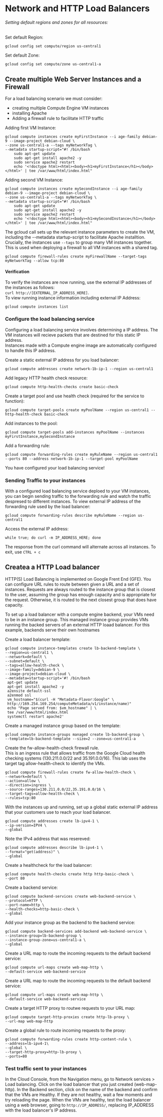 # Network and HTTP Load Balancers

###### Setting default regions and zones for all resources:
Set default Region:
```
gcloud config set compute/region us-central1
```
Set default Zone:
```
gcloud config set compute/zone us-central1-a
```



## Create multiple Web Server Instances and a Firewall
For a load balancing scenario we must consider:
- creating multiple Compute Engine VM instances
- installing Apache 
- Adding a firewall rule to facilitate HTTP traffic

Adding first VM Instance:
```
gcloud compute instances create myFirstInstance --i age-family debian-9 --image-project debian-cloud \
--zone us-central1-a --tags myNetworkTag \ 
--metadata startup-script="#! /bin/bash
    sudo apt-get update
    sudo apt-get install apache2 -y
    sudo service apache2 restart
    echo '<!doctype html><html><body><h1>myFirstInstance</h1></body></html>' | tee /var/www/html/index.html"
```
Adding second VM Instance:
```
gcloud compute instances create mySecondInstance --i age-family debian-9 --image-project debian-cloud \
--zone us-central1-a --tags myNetworkTag \ 
--metadata startup-script="#! /bin/bash
    sudo apt-get update
    sudo apt-get install apache2 -y
    sudo service apache2 restart
    echo '<!doctype html><html><body><h1>mySecondInstance</h1></body></html>' | tee /var/www/html/index.html"
```
The gcloud call sets up the relevant instance parameters to create the VM, including the --metadata startup-script to facilitate Apache installtion.  
Crucially, the instances use ```--tags``` to group many VM instances together. This is used when deploying a firewall to all VM instances with a shared tag.
```
gcloud compute firewall-rules create myFirewallName --target-tags myNetworkTag --allow tcp:80
```
#### Verification
To verify the instances are now running, use the external IP addresses of the instances as follows:  
```curl http://[EXTERNAL_IP_ADDRESS_HERE]```.  
To view running instance information including external IP Address:
```
gcloud compute instances list
```

### Configure the load balancing service
Configuring a load balancing service involves determining a IP address. The VM instances will recieve packets that are destined for this static IP address.  
Instances made with a Compute engine image are automatically configured to handle this IP address. 

Create a static external IP address for you load balancer:
```
gcloud compute addresses create network-1b-ip-1 --region us-central1
```
Add legacy HTTP health check resource:
```
gcloud compute http-health-checks create basic-check
```
Create a target pool and use health check (required for the service to function):
```
gcloud compute target-pools create myPoolName --region us-central1 --http-health-check basic-check
```
Add instances to the pool:
```
gcloud compute target-pools add-instances myPoolName --instances myFirstInstance,mySecondInstance
```
Add a forwarding rule:
```
gcloud compute forwarding-rules create myRuleName --region us-central1 --ports 80 --address network-1b-ip-1 --target-pool myPoolName
```
You have configured your load balancing service!

### Sending Traffic to your instances
With a configured load balancing service deploed to your VM instances, you can begin sending traffic to the forwarding rule and watch the traffic despresed to different instances. 
To view external IP address of the forwarding rule used by the load balancer:
```
gcloud compute forwarding-rules describe myRuleName --region us-central1
```
Access the external IP address:
```
while true; do curl -m IP_ADDRESS_HERE; done
```
The response from the curl command will alternate across all instances. 
To exit, use ```CTRL + c```



## Createa a HTTP Load balancer
HTTP(S) Load Balancing is implemented on Google Frent End (GFE).
You can configure URL rules to route between given a URL and a set of instances. Requests are always routed to the instance group that is closest to the user, assuming the group has enough capacity and is appropriate for the request. Otherwise, it is routed to the next closest group that does have capacity.  
  
To set up a load balancer with a compute engine backend, your VMs need to be in an instance group. This managed instance group provides VMs running the backed servers of an external HTTP loaad balancer. For this example, backends serve their own hostnames  
  
Create a load balancer template:
```
gcloud compute instance-templates create lb-backend-template \
--region=us-central1 \
--network=default \
--subnet=default \
--tags=allow-health-check \
--image-family=debian-9 \
--image-project=debian-cloud \
--metadata=startup-script='#! /bin/bash
 apt-get update
 apt-get install apache2 -y
 a2ensite default-ssl
 a2enmod ssl
 vm_hostname="$(curl -H "Metadata-Flavor:Google" \
 http://169.254.169.254/computeMetadata/v1/instance/name)"
 echo "Page served from: $vm_hostname" | \
 tee /var/www/html/index.html
 systemctl restart apache2'
```
Create a managed instance group based on the template:
```
gcloud compute instance-groups managed create lb-backend-group \
--template=lb-backend-template --size=2 --zone=us-central1-a
```
Create the fw-allow-health-check firewall rule.  
This is an ingress rule that allows traffic from the Google Cloud health checking systems (130.211.0.0/22 and 35.191.0.0/16). This lab uses the target tag allow-health-check to identify the VMs.  
```
gcloud compute firewall-rules create fw-allow-health-check \
--network=default \
--action=allow \
--direction=ingress \
--source-ranges=130.211.0.0/22,35.191.0.0/16 \
--target-tags=allow-health-check \
--rules=tcp:80
```
With the instances up and running, set up a global static external IP address that your customers use to reach your load balancer.
```
gcloud compute addresses create lb-ipv4-1 \
--ip-version=IPV4 \
--global
```
Note the IPv4 address that was resereved:
```
gcloud compute addresses describe lb-ipv4-1 \
--format="get(address)" \
--global
```
Create a healthcheck for the load balancer:
```
gcloud compute health-checks create http http-basic-check \
--port 80
```
Create a backend service:
```
gcloud compute backend-services create web-backend-service \
--protocol=HTTP \
--port-name=http \
--health-checks=http-basic-check \
--global
```
Add your instance group as the backend to the backend service:
```
gcloud compute backend-services add-backend web-backend-service \
--instance-group=lb-backend-group \
--instance-group-zone=us-central1-a \
--global
```
Create a URL map to route the incoming requests to the default backend service:
```
gcloud compute url-maps create web-map-http \
--default-service web-backend-service
```
Create a URL map to route the incoming requests to the default backend service:
```
gcloud compute url-maps create web-map-http \
--default-service web-backend-service
```
Create a target HTTP proxy to routwe requests to your URL map:
```
gcloud compute target-http-proxies create http-lb-proxy \
--url-map web-map-http
```
Create a global rule to route incoming requests to the proxy:
```
gcloud compute forwarding-rules create http-content-rule \
--address=lb-ipv4-1\
--global \
--target-http-proxy=http-lb-proxy \
--ports=80
```

### Test traffic sent to your instances
In the Cloud Console, from the Navigation menu, go to Network services > Load balancing.
Click on the load balancer that you just created (web-map-http).
In the Backend section, click on the name of the backend and confirm that the VMs are Healthy. If they are not healthy, wait a few moments and try reloading the page.
When the VMs are healthy, test the load balancer using a web browser, going to ```http://IP_ADDRESS/```, replacing IP_ADDRESS with the load balancer's IP address.
